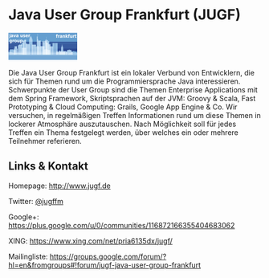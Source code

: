 # Java User Group Frankfurt (JUGF)
![Java User Group Frankfurt](./jugf.logo.png)

Die Java User Group Frankfurt ist ein lokaler Verbund von Entwicklern, die sich für Themen rund um die
Programmiersprache Java interessieren. Schwerpunkte der User Group sind die Themen Enterprise Applications mit
dem Spring Framework, Skriptsprachen auf der JVM: Groovy & Scala,
Fast Prototyping & Cloud Computing: Grails, Google App Engine & Co.
Wir versuchen, in regelmäßigen Treffen Informationen rund um diese Themen in lockerer Atmosphäre auszutauschen.
Nach Möglichkeit soll für jedes Treffen ein Thema festgelegt werden, über welches ein oder mehrere Teilnehmer
referieren.


## Links &amp; Kontakt

Homepage: <http://www.jugf.de>


Twitter: [@jugffm](https://twitter.com/@jugffm)


Google+: <https://plus.google.com/u/0/communities/116872166355404683062>

XING: <https://www.xing.com/net/pria6135dx/jugf/>


Mailingliste: <https://groups.google.com/forum/?hl=en&fromgroups#!forum/jugf-java-user-group-frankfurt>


